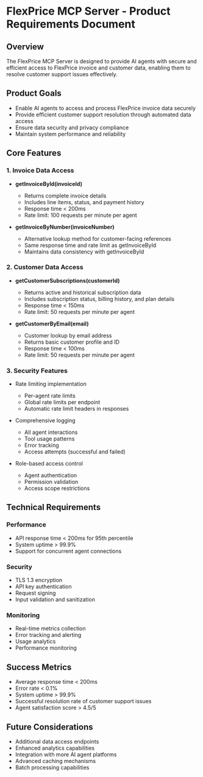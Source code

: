 # FlexPrice MCP Server - Product Requirements Document

## Overview

The FlexPrice MCP Server is designed to provide AI agents with secure and efficient access to FlexPrice invoice and customer data, enabling them to resolve customer support issues effectively.

## Product Goals

- Enable AI agents to access and process FlexPrice invoice data securely
- Provide efficient customer support resolution through automated data access
- Ensure data security and privacy compliance
- Maintain system performance and reliability

## Core Features

### 1. Invoice Data Access

- **getInvoiceById(invoiceId)**

  - Returns complete invoice details
  - Includes line items, status, and payment history
  - Response time < 200ms
  - Rate limit: 100 requests per minute per agent

- **getInvoiceByNumber(invoiceNumber)**
  - Alternative lookup method for customer-facing references
  - Same response time and rate limit as getInvoiceById
  - Maintains data consistency with getInvoiceById

### 2. Customer Data Access

- **getCustomerSubscriptions(customerId)**

  - Returns active and historical subscription data
  - Includes subscription status, billing history, and plan details
  - Response time < 150ms
  - Rate limit: 50 requests per minute per agent

- **getCustomerByEmail(email)**
  - Customer lookup by email address
  - Returns basic customer profile and ID
  - Response time < 100ms
  - Rate limit: 50 requests per minute per agent

### 3. Security Features

- Rate limiting implementation

  - Per-agent rate limits
  - Global rate limits per endpoint
  - Automatic rate limit headers in responses

- Comprehensive logging

  - All agent interactions
  - Tool usage patterns
  - Error tracking
  - Access attempts (successful and failed)

- Role-based access control
  - Agent authentication
  - Permission validation
  - Access scope restrictions

## Technical Requirements

### Performance

- API response time < 200ms for 95th percentile
- System uptime > 99.9%
- Support for concurrent agent connections

### Security

- TLS 1.3 encryption
- API key authentication
- Request signing
- Input validation and sanitization

### Monitoring

- Real-time metrics collection
- Error tracking and alerting
- Usage analytics
- Performance monitoring

## Success Metrics

- Average response time < 200ms
- Error rate < 0.1%
- System uptime > 99.9%
- Successful resolution rate of customer support issues
- Agent satisfaction score > 4.5/5

## Future Considerations

- Additional data access endpoints
- Enhanced analytics capabilities
- Integration with more AI agent platforms
- Advanced caching mechanisms
- Batch processing capabilities
